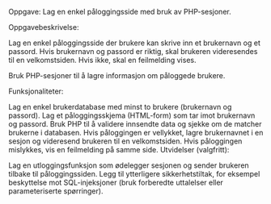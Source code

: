 Oppgave: Lag en enkel påloggingsside med bruk av PHP-sesjoner.

Oppgavebeskrivelse:

Lag en enkel påloggingsside der brukere kan skrive inn et brukernavn og et passord.
Hvis brukernavn og passord er riktig, skal brukeren videresendes til en velkomstsiden. Hvis ikke, skal en feilmelding vises.

Bruk PHP-sesjoner til å lagre informasjon om påloggede brukere.

Funksjonaliteter:

Lag en enkel brukerdatabase med minst to brukere (brukernavn og passord).
Lag et påloggingsskjema (HTML-form) som tar imot brukernavn og passord.
Bruk PHP til å validere innsendte data og sjekke om de matcher brukerne i databasen.
Hvis påloggingen er vellykket, lagre brukernavnet i en sesjon og videresend brukeren til en velkomstsiden.
Hvis påloggingen mislykkes, vis en feilmelding på samme side.
Utvidelser (valgfritt):

Lag en utloggingsfunksjon som ødelegger sesjonen og sender brukeren tilbake til påloggingssiden.
Legg til ytterligere sikkerhetstiltak, for eksempel beskyttelse mot SQL-injeksjoner (bruk forberedte uttalelser eller parameteriserte spørringer).